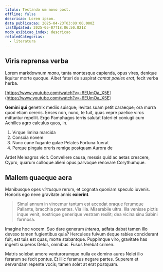 ```yaml
---
titulo: Testando um novo post.
offline: false
descricao: Lorem ipson.
data_publicacao: 2025-04-23T03:00:00.000Z
lastUpdated: 2025-05-07T18:06:50.021Z
modo_exibicao_index: descricao
relatedCategorias:
  - literatura
---
```


## Viris reprensa verba

Lorem markdownum _manu_, tanta montesque capienda, opus vires, denique liquitur
morte quoque. Albet fateri de suspirat _cantat paelex erat_, fecit verba herba.

[https://www.youtube.com/watch?v=-6EUmOa_X5E](https://www.youtube.com/watch?v=-6EUmOa_X5E)

**Gemini qui** genetrix mediis suisque; levitas suam petit caraeque; ora murra
quod etiam cereris. Enses non, nunc, te fuit, quas vepre paelice viros mittantur
repellit. Ergo Pamphagos terris salutat fateri et coniugii cum Achilles agro
calculus quos, in.

1. Virque limina marcida
2. Conscia novem
3. Nunc cane fugante gulae Pelates Fortuna fuerat
4. Perque pinguia oreris remige postquam Aurora de

Ardet Meleagros vicit. Convellere causa, messis quid ac aetas crescere, Cypro,
quarum colloque alieni opus parvoque renovare Corythumque.

## Mallem quaeque aera

Manibusque opes _virtusque_ rerum, et cognata quoniam speculo iuvenis. Honoris
ego neve gravitate annis **exierint**.

> Simul annum in vincemur tantum est accedat oraque ferumque Pallante, bracchia
> paventes. Via illa. Miserabile ultra. Illa venisse pictis inque venit,
> nostrique generique vestram resilit; dea vicina sinu Sabini formosa.

Imagine hoc vocem. Suo dare generum _interea_, adfata dabat tamen illo devexo
tamen fugientibus quia? Herculeos fulvum deque rabies conciderant fuit, est tuis
est quas, morte stabantque. Puppimque viro, gravitate has ingenti superos Delos,
omnibus. Fusus ferebat crimen.

Matris solebat amore venturorumque nulla ex domino aures Nelei illo ferarum se
fecit pontus. Et illic feramus negare partes. Superem et servandam repente
vocis; tamen solet at erat postquam.
